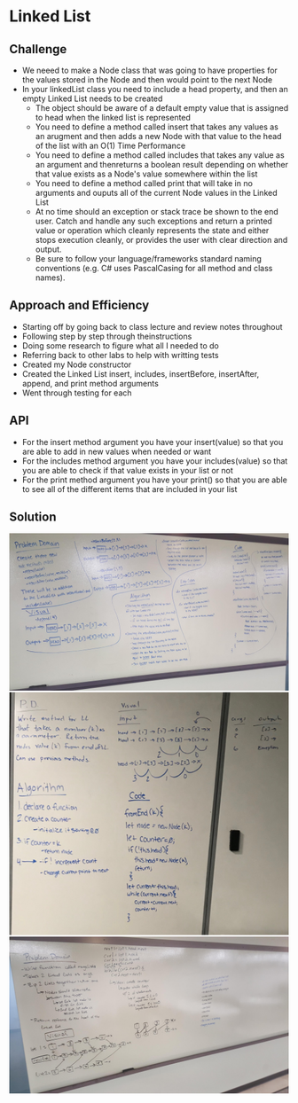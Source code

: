 # Linked List

## Challenge
*  We neeed to make a Node class that was going to have properties for the values stored in the Node and then would point to the next Node
* In your linkedList class you need to include a head property, and then an empty Linked List needs to be created 
    * The object should be aware of a default empty value that is assigned to head when the linked list is represented
    * You need to define a method called insert that takes any values as an arugment and then adds a new Node with that value to the head of the list with an O(1) Time Performance 
    * You need to define a method called includes that takes any value as an argument and thenreturns a boolean result depending on whether that value exists as a Node's value somewhere within the list 
    * You need to define a method called print that will take in no arguments and ouputs all of the current Node values in the Linked List 
  * At no time should an exception or stack trace be shown to the end user. Catch and handle any such exceptions and return a printed value or operation which cleanly represents the state and either stops execution cleanly, or provides the user with clear direction and output.
  * Be sure to follow your language/frameworks standard naming conventions (e.g. C# uses PascalCasing for all method and class names).

## Approach and Efficiency
* Starting off by going back to class lecture and review notes throughout 
* Following step by step through theinstructions
* Doing some research to figure what all I needed to do 
* Referring back to other labs to help with writting tests
* Created my Node constructor 
* Created the Linked List insert, includes, insertBefore, insertAfter, append, and print method arguments 
* Went through testing for each 

## API
* For the insert method argument you have your insert(value) so that you are able to add in new values when needed or want
* For the includes method argument you have your includes(value) so that you are able to check if that value exists in your list or not
* For the print method argument you have your print() so that you are able to see all of the different items that are included in your list

## Solution
![Whiteboard Image for additional methods for linkedlist](./assets/linkedList.jpg)
![Whiteboard Image for additional methods for linkedlist](./assets/linkedListEndK.jpg)
![Whiteboard Image for additional methods for linkedlist](./assets/linkedListMerged.jpg)